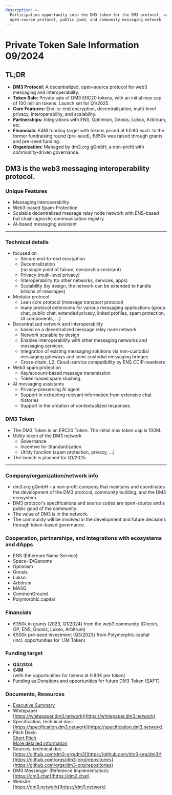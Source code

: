 ```yaml
---
description: >-
  Participation opportunity into the DM3 token for the DM3 protocol, an
  open-source protocol, public good, and community messaging network
---
```


# Private Token Sale Information 09/2024

## TL;DR

* **DM3 Protocol:** A decentralized, open-source protocol for web3 messaging and interoperability.
* **Token Sale:** Private sale of DM3 ERC20 tokens, with an initial max cap of 100 million tokens. Launch set for Q1/2025.
* **Core Features:** End-to-end encryption, decentralization, multi-level privacy, interoperability, and scalability.
* **Partnerships:** Integrations with ENS, Optimism, Gnosis, Lukso, Arbitrum, etc.
* **Financials:** €4M funding target with tokens priced at €0.80 each. In the former fundraising round (pre-seed), €850k was raised through grants and pre-seed funding.
* **Organization:** Managed by dm3.org gGmbH, a non-profit with community-driven governance.

## DM3 is the web3 messaging interoperability protocol.

### Unique Features

* Messaging interoperability
* Web3-based Spam-Protection
* Scalable decentralized message relay node network with ENS-based but chain-agnostic  communication registry
* AI-based messaging assistant

***

### Technical details

* focused on
  * Secure end-to-end encryption
  * Decentralization\
    (no single point of failure, censorship-resistant)
  * Privacy (multi-level privacy)
  * Interoperability (to other networks, services, apps)
  * Scalability (by design, the network can be extended to handle billions of messages)
* Modular protocol
  * Lean core protocol (message transport protocol)
  * many protocol extensions for various messaging applications (group chat, public chat, extended privacy, linked profiles, spam protection, UI components, …)
* Decentralized network and interoperability
  * based on a decentralized message relay node network
  * Network scalable by design
  * Enables interoperability with other messaging networks and messaging services.
  * Integration of existing messaging solutions via non-custodial messaging gateways and semi-custodial messaging bridges
  * Cross-chain, L2, Cloud-service compatibility by ENS CCIP-resolvers
* Web3 spam protection
  * Key/account-based message transmission
  * Token-based spam slushing.
* AI messaging assistants
  * Privacy-preserving AI agent
  * Support in extracting relevant information from extensive chat histories
  * Support in the creation of contextualized responses

### DM3 Token

* The DM3 Token is an ERC20 Token. The initial max token cap is 100M.
* Utility token of the DM3 network
  * Governance
  * Incentive for Standardization
  * Utility function (spam protection, privacy, …)
* The launch is planned for Q1/2025

***

### Company/organization/network info

* dm3.org gGmbH – a non-profit company that maintains and coordinates the development of the DM3 protocol, community building, and the DM3 ecosystem.
* DM3 protocol's specifications and source codes are open-source and a public good of the community.
* The value of DM3 is in the network.
* The community will be involved in the development and future decisions through token-based governance.

### Cooperation, partnerships, and integrations with ecosystems and dApps

* ENS (Ethereum Name Service)
* Space-ID/Genome
* Optimism
* Gnosis
* Lukso
* Arbitrum
* MASQ
* CommonGround
* Polymorphic.capital

### Financials

* €350k in grants (2023, Q1/2024) from the web3 community (Gitcoin, OP, ENS, Gnosis, Lukso, Arbitrum)
* €500k pre-seed investment (Q3/2023) from Polymorphic.capital \
  (incl. opportunities for 1.1M Token)

### Funding target

* **Q3/2024**
* **€4M** \
  (with the opportunities for tokens at 0.80€ per token)
* Funding as Donations and opportunities for future DM3 Token (SAFT)

### Documents, Resources

* [Executive Summary](executive-summary.md)
* Whitepaper\
  [https://whitepaper.dm3.network](https://whitepaper.dm3.network)
* Specification, technical doc:\
  [https://specification.dm3.network](https://specification.dm3.network)
* Pitch Deck:\
  [Short Pitch](https://drive.google.com/open?id=19mHSZaQCqgJS12M7vVk-fmP0j8U0p2-9)\
  [More detailed information](https://drive.google.com/open?id=1\_jm16xbaZFOvO-N2OFmJgo-t0CNBLR0y)
* Sources, technical doc:\
  [https://github.com/dm3-org/dm3](https://github.com/dm3-org/dm3)\
  [https://github.com/orgs/dm3-org/repositories](https://github.com/orgs/dm3-org/repositories)
* DM3 Messenger (Reference Implementation):\
  [https://dm3.chat](https://dm3.chat)
* Website\
  [https://dm3.network](https://dm3.network)
